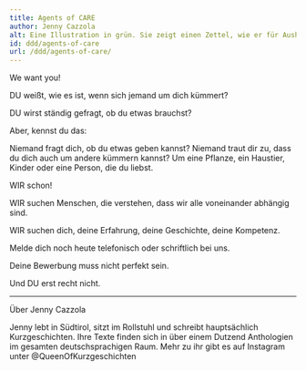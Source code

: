 ```yaml
---
title: Agents of CARE
author: Jenny Cazzola
alt: Eine Illustration in grün. Sie zeigt einen Zettel, wie er für Aushänge verwendet wird, mit vorgefertigten Streifen unten zum Abreißen. Die meisten der Abreißstreifen sind schon fort. Auf dem Hauptteil des Aushangs sieht man die Worte „We want you!“, darüber einen Hut, der an Uncle Sam erinnert, mit einem Stern drauf. Den Hut umspannt ein Band in den Farben der Disability-Flagge. 
id: ddd/agents-of-care
url: /ddd/agents-of-care/
---
```


We want you!

DU weißt, wie es ist, wenn sich jemand um dich kümmert?

DU wirst ständig gefragt, ob du etwas brauchst?

Aber, kennst du das:

Niemand fragt dich, ob du etwas geben kannst? Niemand traut dir zu, dass du dich auch um andere kümmern kannst? Um eine Pflanze, ein Haustier, Kinder oder eine Person, die du liebst.

WIR schon!

WIR suchen Menschen, die verstehen, dass wir alle voneinander abhängig sind.

WIR suchen dich, deine Erfahrung, deine Geschichte, deine Kompetenz.

Melde dich noch heute telefonisch oder schriftlich bei uns.

Deine Bewerbung muss nicht perfekt sein.

Und DU erst recht nicht.

---

Über Jenny Cazzola

Jenny lebt in Südtirol, sitzt im Rollstuhl und schreibt hauptsächlich Kurzgeschichten. Ihre Texte finden sich in über einem Dutzend Anthologien im gesamten deutschsprachigen Raum. Mehr zu ihr gibt es auf Instagram unter @QueenOfKurzgeschichten
